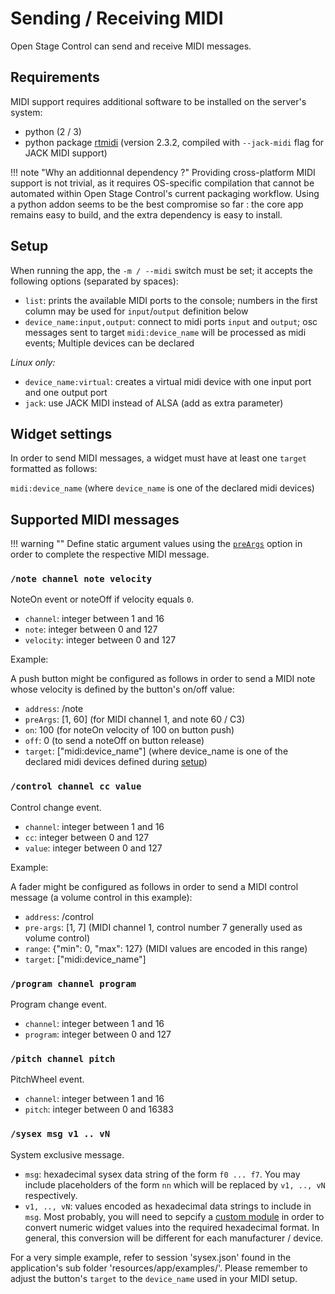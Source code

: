 # Sending / Receiving MIDI

Open Stage Control can send and receive MIDI messages.

## Requirements

MIDI support requires additional software to be installed on the server's system:

- python (2 / 3)
- python package [rtmidi](https://pypi.python.org/pypi/rtmidi) (version 2.3.2, compiled with `--jack-midi` flag for JACK MIDI support)

!!! note "Why an additionnal dependency ?"
    Providing cross-platform MIDI support is not trivial, as it requires OS-specific compilation that cannot be automated within Open Stage Control's current packaging workflow. Using a python addon seems to be the best compromise so far : the core app remains easy to build, and the extra dependency is easy to install.

## Setup

When running the app, the `-m / --midi` switch must be set; it accepts the following options (separated by spaces):

- `list`: prints the available MIDI ports to the console; numbers in the first column may be used for `input`/`output` definition below
- `device_name:input,output`: connect to midi ports `input` and `output`; osc messages sent to target `midi:device_name` will be processed as midi events; Multiple devices can be declared

*Linux only:*

- `device_name:virtual`: creates a virtual midi device with one input port and one output port
- `jack`: use JACK MIDI instead of ALSA (add as extra parameter)

## Widget settings

In order to send MIDI messages, a widget must have at least one `target` formatted as follows:

`midi:device_name` (where `device_name` is one of the declared midi devices)

## Supported MIDI messages

!!! warning ""
    Define static argument values using the [`preArgs`](/widgets/widgets/#preargs) option in order to complete the respective MIDI message.



### `/note channel note velocity`

NoteOn event or noteOff if velocity equals `0`.

- `channel`: integer between 1 and 16
- `note`: integer between 0 and 127
- `velocity`: integer between 0 and 127

Example:

A push button might be configured as follows in order to send a MIDI note whose velocity is defined by the button's on/off value:

- `address`: /note
- `preArgs`: [1, 60] (for MIDI channel 1, and note 60 / C3)
- `on`: 100 (for noteOn velocity of 100 on button push)
- `off`: 0 (to send a noteOff on button release)
- `target`: ["midi:device_name"] (where device_name is one of the declared midi devices defined during [setup](#setup))

### `/control channel cc value`

Control change event.

- `channel`: integer between 1 and 16
- `cc`: integer between 0 and 127
- `value`: integer between 0 and 127

Example:

A fader might be configured as follows in order to send a MIDI control message (a volume control in this example):

- `address`: /control
- `pre-args`: [1, 7] (MIDI channel 1, control number 7 generally used as volume control)
- `range`: {"min": 0, "max": 127} (MIDI values are encoded in this range)
- `target`: ["midi:device_name"]

### `/program channel program`

Program change event.

- `channel`: integer between 1 and 16
- `program`: integer between 0 and 127

### `/pitch channel pitch`

PitchWheel event.

- `channel`: integer between 1 and 16
- `pitch`: integer between 0 and 16383

### `/sysex msg v1 .. vN`

System exclusive message.

- `msg`: hexadecimal sysex data string of the form `f0 ... f7`. You may include placeholders of the form `nn` which will be replaced by `v1, .., vN` respectively.
- `v1, .., vN`: values encoded as hexadecimal data strings to include in `msg`. Most probably, you will need to sepcify a [custom module](/extras/custom-module/) in order to convert numeric widget values into the required hexadecimal format. In general, this conversion will be different for each manufacturer / device.

For a very simple example, refer to session 'sysex.json' found in the application's sub folder 'resources/app/examples/'. Please remember to adjust the button's `target` to the `device_name` used in your MIDI setup.
